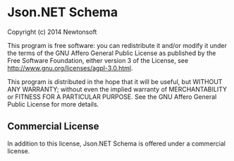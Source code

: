 # Json.NET Schema

Copyright (c) 2014 Newtonsoft

This program is free software: you can redistribute it and/or modify it 
under the terms of the GNU Affero General Public License as published by the 
Free Software Foundation, either version 3 of the License, see 
http://www.gnu.org/licenses/agpl-3.0.html.

This program is distributed in the hope that it will be useful, but WITHOUT 
ANY WARRANTY; without even the implied warranty of MERCHANTABILITY or FITNESS 
FOR A PARTICULAR PURPOSE. See the GNU Affero General Public License for more details.


## Commercial License

In addition to this license, Json.NET Schema is offered under a commercial license.
